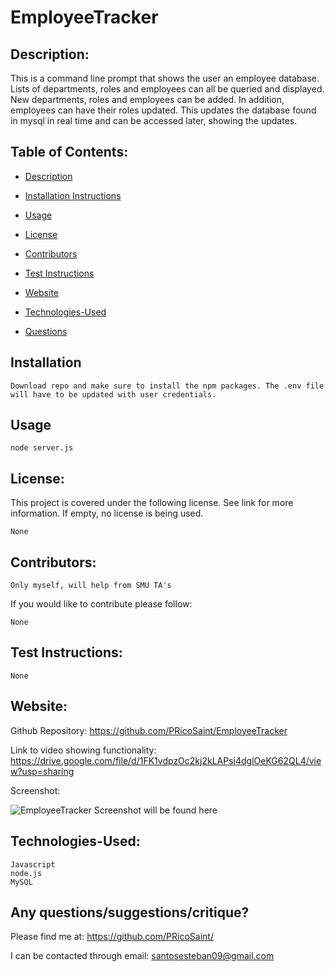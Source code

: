  #  EmployeeTracker 

  ## Description:

This is a command line prompt that shows the user an employee database. Lists of departments, roles and employees can all be queried and displayed. New departments, roles and employees can be added. In addition, employees can have their roles updated. This updates the database found in mysql in real time and can be accessed later, showing the updates. 

  ## Table of Contents:
  * [Description](#Description)

  * [Installation Instructions](#Installation)

  * [Usage](#Usage)
  
  * [License](#License)

  * [Contributors](#Contributors) 

  * [Test Instructions](#Test_Instructions)

  * [Website](#Website)

  * [Technologies-Used](#Technologies-Used)
  
  * [Questions](#Contributors)
    
  ## Installation
    Download repo and make sure to install the npm packages. The .env file will have to be updated with user credentials.   

  ## Usage
    node server.js

  ## License:
  This project is covered under the following license. See link for more information.
  If empty, no license is being used.
    
    None
    

  ## Contributors: 
    Only myself, will help from SMU TA's

  If you would like to contribute please follow:

    None

  ## Test Instructions:
    None

  ## Website:
  Github Repository: https://github.com/PRicoSaint/EmployeeTracker

 Link to video showing functionality:
 https://drive.google.com/file/d/1FK1vdpzOc2kj2kLAPsj4dglOeKG62QL4/view?usp=sharing

  Screenshot:
  
![EmployeeTracker](./assets/images/EmployeeTracker.gif)
Screenshot will be found here

  
  ## Technologies-Used:
  
    Javascript
	node.js
	MySQL


## Any questions/suggestions/critique?
Please find me at:
https://github.com/PRicoSaint/

I can be contacted through email:
santosesteban09@gmail.com



